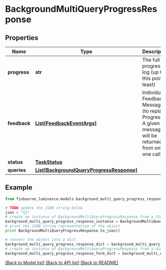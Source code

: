 # BackgroundMultiQueryProgressResponse


## Properties
Name | Type | Description | Notes
------------ | ------------- | ------------- | -------------
**progress** | **str** | The full progress log (up to this point at least) | [optional] 
**feedback** | [**List[FeedbackEventArgs]**](FeedbackEventArgs.md) | Individual Feedback Messages (to replace Progress).  A given message will be returned from only one call. | [optional] 
**status** | [**TaskStatus**](TaskStatus.md) |  | [optional] 
**queries** | [**List[BackgroundQueryProgressResponse]**](BackgroundQueryProgressResponse.md) |  | [optional] 

## Example

```python
from finbourne_luminesce.models.background_multi_query_progress_response import BackgroundMultiQueryProgressResponse

# TODO update the JSON string below
json = "{}"
# create an instance of BackgroundMultiQueryProgressResponse from a JSON string
background_multi_query_progress_response_instance = BackgroundMultiQueryProgressResponse.from_json(json)
# print the JSON string representation of the object
print BackgroundMultiQueryProgressResponse.to_json()

# convert the object into a dict
background_multi_query_progress_response_dict = background_multi_query_progress_response_instance.to_dict()
# create an instance of BackgroundMultiQueryProgressResponse from a dict
background_multi_query_progress_response_form_dict = background_multi_query_progress_response.from_dict(background_multi_query_progress_response_dict)
```
[[Back to Model list]](../README.md#documentation-for-models) [[Back to API list]](../README.md#documentation-for-api-endpoints) [[Back to README]](../README.md)


